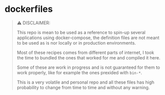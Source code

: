 # dockerfiles

<blockquote>
⚠ DISCLAIMER:

This repo is mean to be used as a reference to spin-up several applications using docker-compose, the definition files are not meant to be used as is nor locally or in production environments.

Most of these recipes comes from different parts of internet, I took the time to bundled the ones that worked for me and compiled it here.

Some of these are work in progress and is not guaranteed for them to work properly, like for example the ones prexided with `bin-*`.

This is a very volatile and personal repo and all these files has high probability to change from time to time and without any warning.
</blockquote>
